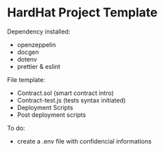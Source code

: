 # HardHat Project Template

Dependency installed:

- openzeppelin
- docgen
- dotenv
- prettier & eslint

File template:

- Contract.sol (smart contract intro)
- Contract-test.js (tests syntax initiated)
- Deployment Scripts
- Post deployment scripts

To do:

- create a .env file with confidencial informations
